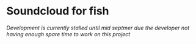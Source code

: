 # Soundcloud for fish
*Development is currently stalled until mid septmer due the developer not having enough spare time to work on this project*
